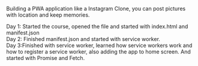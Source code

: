 Building a PWA application like a Instagram Clone, you can post pictures with location and keep memories.

Day 1: Started the course, opened the file and started with index.html and manifest.json
<br>
Day 2: Finished manifest.json and started with service worker.
<br>
Day 3:Finished with service worker, learned how service workers work and how to register a service worker, also adding the app to home
screen. And started with Promise and Fetch.